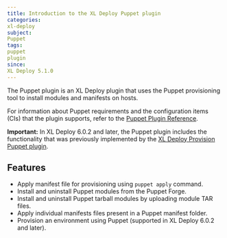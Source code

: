 ```yaml
---
title: Introduction to the XL Deploy Puppet plugin
categories:
xl-deploy
subject:
Puppet
tags:
puppet
plugin
since:
XL Deploy 5.1.0
---
```


The Puppet plugin is an XL Deploy plugin that uses the Puppet provisioning tool to install modules and manifests on hosts.

For information about Puppet requirements and the configuration items (CIs) that the plugin supports, refer to the [Puppet Plugin Reference](/xl-deploy-xld-puppet-plugin/latest/puppetPluginManual.html).

**Important:** In XL Deploy 6.0.2 and later, the Puppet plugin includes the functionality that was previously implemented by the [XL Deploy Provision Puppet plugin](/xl-deploy/concept/xl-deploy-provision-puppet-plugin.html).

## Features

* Apply manifest file for provisioning using `puppet apply` command.
* Install and uninstall Puppet modules from the Puppet Forge.
* Install and uninstall Puppet tarball modules by uploading module TAR files.
* Apply individual manifests files present in a Puppet manifest folder.
* Provision an environment using Puppet (supported in XL Deploy 6.0.2 and later).
